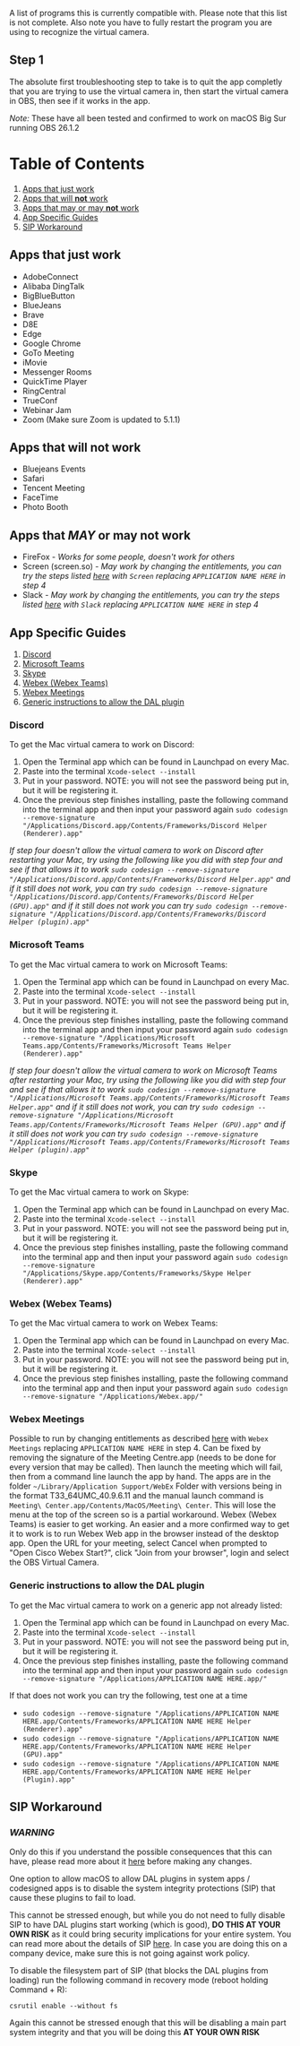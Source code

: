 
A list of programs this is currently compatible with. Please note that this list is not complete. Also note you have to fully restart the program you are using to recognize the virtual camera.

## Step 1
The absolute first troubleshooting step to take is to quit the app completly that you are trying to use the virtual camera in, then start the virtual camera in OBS, then see if it works in the app. 

_Note:_ These have all been tested and confirmed to work on macOS Big Sur running OBS 26.1.2

# Table of Contents 
1. [Apps that just work](#apps-that-just-work)
2. [Apps that will **not** work](#apps-that-will-not-work)
3. [Apps that may or may **not** work](#apps-that-may-or-may-not-work)
4. [App Specific Guides](#App-Specific-Guides)
5. [SIP Workaround](#sip-workaround)

## Apps that just work
* AdobeConnect
* Alibaba DingTalk
* BigBlueButton
* BlueJeans
* Brave
* D8E
* Edge
* Google Chrome
* GoTo Meeting
* iMovie
* Messenger Rooms
* QuickTime Player
* RingCentral
* TrueConf
* Webinar Jam
* Zoom (Make sure Zoom is updated to 5.1.1)

## Apps that will **not** work 
* Bluejeans Events
* Safari 
* Tencent Meeting
* FaceTime 
* Photo Booth 

## Apps that _MAY_ or may not work 
* FireFox - _Works for some people, doesn't work for others_
* Screen (screen.so) - _May work by changing the entitlements, you can try the steps listed [here](#generic-instructions-to-allow-the-dal-plugin) with `Screen` replacing `APPLICATION NAME HERE` in step 4_
* Slack - _May work by changing the entitlements, you can try the steps listed [here](#generic-instructions-to-allow-the-dal-plugin) with `Slack` replacing `APPLICATION NAME HERE` in step 4_

## App Specific Guides
1. [Discord](#discord)
2. [Microsoft Teams](#microsoft-teams)
3. [Skype](#skype)
4. [Webex (Webex Teams)](#webex-webex-teams)
5. [Webex Meetings](#Webex-Meetings)
6. [Generic instructions to allow the DAL plugin](#generic-instructions-to-allow-the-dal-plugin)

### Discord 
To get the Mac virtual camera to work on Discord:
1) Open the Terminal app which can be found in Launchpad on every Mac.
2) Paste into the terminal
```Xcode-select --install```
3) Put in your password. NOTE: you will not see the password being put in, but it will be registering it.
4) Once the previous step finishes installing, paste the following command into the terminal app and then input your password again
```sudo codesign --remove-signature "/Applications/Discord.app/Contents/Frameworks/Discord Helper (Renderer).app"``` 

_If step four doesn't allow the virtual camera to work on Discord after restarting your Mac, try using the following like you did with step four and see if that allows it to work ```sudo codesign --remove-signature "/Applications/Discord.app/Contents/Frameworks/Discord Helper.app"``` and if it still does not work, you can try ```sudo codesign --remove-signature "/Applications/Discord.app/Contents/Frameworks/Discord Helper (GPU).app"``` and if it still does not work you can try ```sudo codesign --remove-signature "/Applications/Discord.app/Contents/Frameworks/Discord Helper (plugin).app"```_

### Microsoft Teams
To get the Mac virtual camera to work on Microsoft Teams:
1) Open the Terminal app which can be found in Launchpad on every Mac.
2) Paste into the terminal
```Xcode-select --install```
3) Put in your password. NOTE: you will not see the password being put in, but it will be registering it.
4) Once the previous step finishes installing, paste the following command into the terminal app and then input your password again
```sudo codesign --remove-signature "/Applications/Microsoft Teams.app/Contents/Frameworks/Microsoft Teams Helper (Renderer).app"```

_If step four doesn't allow the virtual camera to work on Microsoft Teams after restarting your Mac, try using the following like you did with step four and see if that allows it to work ```sudo codesign --remove-signature "/Applications/Microsoft Teams.app/Contents/Frameworks/Microsoft Teams Helper.app"``` and if it still does not work, you can try ```sudo codesign --remove-signature "/Applications/Microsoft Teams.app/Contents/Frameworks/Microsoft Teams Helper (GPU).app"``` and if it still does not work you can try ```sudo codesign --remove-signature "/Applications/Microsoft Teams.app/Contents/Frameworks/Microsoft Teams Helper (plugin).app"```_

### Skype
To get the Mac virtual camera to work on Skype:
1) Open the Terminal app which can be found in Launchpad on every Mac.
2) Paste into the terminal
```Xcode-select --install```
3) Put in your password. NOTE: you will not see the password being put in, but it will be registering it.
4) Once the previous step finishes installing, paste the following command into the terminal app and then input your password again
```sudo codesign --remove-signature "/Applications/Skype.app/Contents/Frameworks/Skype Helper (Renderer).app"``` 

### Webex (Webex Teams) 
To get the Mac virtual camera to work on Webex Teams:
1) Open the Terminal app which can be found in Launchpad on every Mac.
2) Paste into the terminal
```Xcode-select --install```
3) Put in your password. NOTE: you will not see the password being put in, but it will be registering it.
4) Once the previous step finishes installing, paste the following command into the terminal app and then input your password again
```sudo codesign --remove-signature "/Applications/Webex.app/"```

### Webex Meetings 
Possible to run by changing entitlements as described [here](#generic-instructions-to-allow-the-dal-plugin) with `Webex Meetings` replacing `APPLICATION NAME HERE` in step 4. Can be fixed by removing the signature of the Meeting Centre.app (needs to be done for every version that may be called). Then launch the meeting which will fail, then from a command line launch the app by hand. The apps are in the folder ```~/Library/Application Support/WebEx``` Folder with versions being in the format T33_64UMC_40.9.6.11 and the manual launch command is ```Meeting\ Center.app/Contents/MacOS/Meeting\ Center```. This will lose the menu at the top of the screen so is a partial workaround. Webex (Webex Teams) is easier to get working.
An easier and a more confirmed way to get it to work is to run Webex Web app in the browser instead of the desktop app. Open the URL for your meeting, select Cancel when prompted to "Open Cisco Webex Start?", click "Join from your browser", login and select the OBS Virtual Camera.

### Generic instructions to allow the DAL plugin
To get the Mac virtual camera to work on a generic app not already listed:
1) Open the Terminal app which can be found in Launchpad on every Mac.
2) Paste into the terminal
```Xcode-select --install```
3) Put in your password. NOTE: you will not see the password being put in, but it will be registering it.
4) Once the previous step finishes installing, paste the following command into the terminal app and then input your password again
```sudo codesign --remove-signature "/Applications/APPLICATION NAME HERE.app/"```

If that does not work you can try the following, test one at a time
* ```sudo codesign --remove-signature "/Applications/APPLICATION NAME HERE.app/Contents/Frameworks/APPLICATION NAME HERE Helper (Renderer).app"``` 
* ```sudo codesign --remove-signature "/Applications/APPLICATION NAME HERE.app/Contents/Frameworks/APPLICATION NAME HERE Helper (GPU).app"``` 
* ```sudo codesign --remove-signature "/Applications/APPLICATION NAME HERE.app/Contents/Frameworks/APPLICATION NAME HERE Helper (Plugin).app"``` 


## SIP Workaround 
### ***WARNING*** 

Only do this if you understand the possible consequences that this can have, please read more about it [here](https://eclecticlight.co/2017/04/28/sierras-system-integrity-protection-sip-beyond-root/) before making any changes.

One option to allow macOS to allow DAL plugins in system apps / codesigned apps is to disable the system integrity protections (SIP) that cause these plugins to fail to load.

This cannot be stressed enough, but while you do not need to fully disable SIP to have DAL plugins start working (which is good), **DO THIS AT YOUR OWN RISK** as it could bring security implications for your entire system. You can read more about the details of SIP [here](https://eclecticlight.co/2017/04/28/sierras-system-integrity-protection-sip-beyond-root/). In case you are doing this on a company device, make sure this is not going against work policy.

To disable the filesystem part of SIP (that blocks the DAL plugins from loading) run the following command in recovery mode (reboot holding Command + R):

```csrutil enable --without fs```

Again this cannot be stressed enough that this will be disabling a main part system integrity and that you will be doing this **AT YOUR OWN RISK**